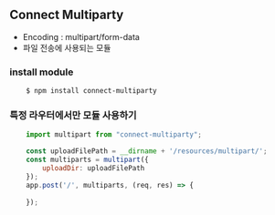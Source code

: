 ## Connect Multiparty
 - Encoding :  multipart/form-data
 - 파일 전송에 사용되는 모듈

### install module
```shell
    $ npm install connect-multiparty
```

### 특정 라우터에서만 모듈 사용하기
```js
    import multipart from "connect-multiparty";

    const uploadFilePath = __dirname + '/resources/multipart/';
    const multiparts = multipart({
        uploadDir: uploadFilePath
    });
    app.post('/', multiparts, (req, res) => {
        
    });
```